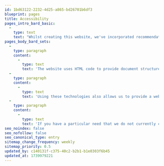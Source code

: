 ```yaml
---
id: 1bd63122-2232-4d25-a865-bd26701b6df3
blueprint: pages
title: Accessibility
pages_intro_bard_basic:
  -
    type: text
    text: "Whilst creating this website, we've incorporated recommendations and best practice from the W3C (World Wide Web Consortium's) WAI (Web Accessibility Initiative) guidelines."
pages_body_bard_sets:
  -
    type: paragraph
    content:
      -
        type: text
        text: 'The website uses HTML code to provide document structure and CSS (Cascading Stylesheets) to provide document formatting. By following guidelines set down by the W3C we are trying to make sure that all the information on our website is available to everybody: not just the text, but the information contained in the images and other media.'
  -
    type: paragraph
    content:
      -
        type: text
        text: 'Using these technologies also allows us to provide a website that loads faster, and displays in more devices. We believe the website template set contains valid HTML and CSS code and meets Priority 2 (AA) of the Web Accessibility Initiative’s guidelines.'
  -
    type: paragraph
    content:
      -
        type: text
        text: 'If you have a particular need that we do not currently cater for, please contact us and we will do our best to help.'
seo_noindex: false
seo_nofollow: false
seo_canonical_type: entry
sitemap_change_frequency: weekly
sitemap_priority: 0.5
updated_by: c140131f-c375-40c2-b2b1-b1e0303f6b45
updated_at: 1739979221
---
```

